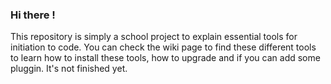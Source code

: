 ### Hi there !

This repository is simply a school project to explain essential tools for initiation to code.
You can check the wiki page to find these different tools to learn how to install these tools, how to upgrade and if you can add some pluggin.
It's not finished yet.
